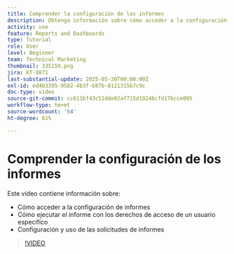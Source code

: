 ```yaml
---
title: Comprender la configuración de los informes
description: Obtenga información sobre cómo acceder a la configuración de los informes de Workfront y para qué se utilizan algunas configuraciones de informes comunes.
activity: use
feature: Reports and Dashboards
type: Tutorial
role: User
level: Beginner
team: Technical Marketing
thumbnail: 335159.png
jira: KT-8871
last-substantial-update: 2025-05-30T00:00:00Z
exl-id: ed4b3395-9582-4b3f-b87b-8121315b7c9c
doc-type: video
source-git-commit: cc611bf43c51dde02af715d19246cfd17bcce095
workflow-type: tm+mt
source-wordcount: '54'
ht-degree: 61%

---
```


# Comprender la configuración de los informes

Este vídeo contiene información sobre:

* Cómo acceder a la configuración de informes
* Cómo ejecutar el informe con los derechos de acceso de un usuario específico
* Configuración y uso de las solicitudes de informes

>[!VIDEO](https://video.tv.adobe.com/v/335159/?quality=12&learn=on&enablevpops)
